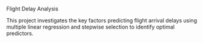 Flight Delay Analysis

This project investigates the key factors predicting flight arrival delays using multiple linear regression and stepwise selection to identify optimal predictors.
